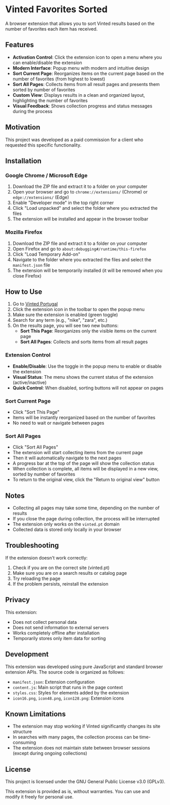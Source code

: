 # Vinted Favorites Sorted

A browser extension that allows you to sort Vinted results based on the number of favorites each item has received.

## Features

- **Activation Control**: Click the extension icon to open a menu where you can enable/disable the extension
- **Modern Interface**: Popup menu with modern and intuitive design
- **Sort Current Page**: Reorganizes items on the current page based on the number of favorites (from highest to lowest)
- **Sort All Pages**: Collects items from all result pages and presents them sorted by number of favorites
- **Custom View**: Displays results in a clean and organized layout, highlighting the number of favorites
- **Visual Feedback**: Shows collection progress and status messages during the process

## Motivation

This project was developed as a paid commission for a client who requested this specific functionality.

## Installation

### Google Chrome / Microsoft Edge

1. Download the ZIP file and extract it to a folder on your computer
2. Open your browser and go to `chrome://extensions/` (Chrome) or `edge://extensions/` (Edge)
3. Enable "Developer mode" in the top right corner
4. Click "Load unpacked" and select the folder where you extracted the files
5. The extension will be installed and appear in the browser toolbar

### Mozilla Firefox

1. Download the ZIP file and extract it to a folder on your computer
2. Open Firefox and go to `about:debugging#/runtime/this-firefox`
3. Click "Load Temporary Add-on"
4. Navigate to the folder where you extracted the files and select the `manifest.json` file
5. The extension will be temporarily installed (it will be removed when you close Firefox)

## How to Use

1. Go to [Vinted Portugal](https://www.vinted.pt/)
2. Click the extension icon in the toolbar to open the popup menu
3. Make sure the extension is enabled (green toggle)
4. Search for any term (e.g., "nike", "zara", etc.)
5. On the results page, you will see two new buttons:
   - **Sort This Page**: Reorganizes only the visible items on the current page
   - **Sort All Pages**: Collects and sorts items from all result pages

### Extension Control

- **Enable/Disable**: Use the toggle in the popup menu to enable or disable the extension
- **Visual Status**: The menu shows the current status of the extension (active/inactive)
- **Quick Control**: When disabled, sorting buttons will not appear on pages

### Sort Current Page

- Click "Sort This Page"
- Items will be instantly reorganized based on the number of favorites
- No need to wait or navigate between pages

### Sort All Pages

- Click "Sort All Pages"
- The extension will start collecting items from the current page
- Then it will automatically navigate to the next pages
- A progress bar at the top of the page will show the collection status
- When collection is complete, all items will be displayed in a new view, sorted by number of favorites
- To return to the original view, click the "Return to original view" button

## Notes

- Collecting all pages may take some time, depending on the number of results
- If you close the page during collection, the process will be interrupted
- The extension only works on the `vinted.pt` domain
- Collected data is stored only locally in your browser

## Troubleshooting

If the extension doesn't work correctly:

1. Check if you are on the correct site (vinted.pt)
2. Make sure you are on a search results or catalog page
3. Try reloading the page
4. If the problem persists, reinstall the extension

## Privacy

This extension:
- Does not collect personal data
- Does not send information to external servers
- Works completely offline after installation
- Temporarily stores only item data for sorting

## Development

This extension was developed using pure JavaScript and standard browser extension APIs. The source code is organized as follows:

- `manifest.json`: Extension configuration
- `content.js`: Main script that runs in the page context
- `styles.css`: Styles for elements added by the extension
- `icon16.png`, `icon48.png`, `icon128.png`: Extension icons

## Known Limitations

- The extension may stop working if Vinted significantly changes its site structure
- In searches with many pages, the collection process can be time-consuming
- The extension does not maintain state between browser sessions (except during ongoing collections)

## License

This project is licensed under the GNU General Public License v3.0 (GPLv3).

This extension is provided as is, without warranties. You can use and modify it freely for personal use.
